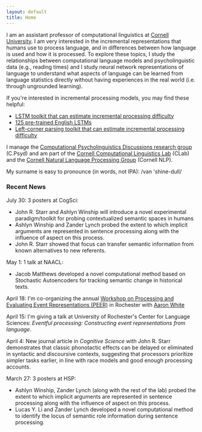 ```yaml
---
layout: default
title: Home
---
```


I am an assistant professor of computational linguistics at [Cornell University](https://www.cornell.edu/). I am very interested in the incremental representations that humans use to process language, and in differences between how language is used and how it is processed. To explore these topics, I study the relationships between computational language models and psycholinguistic data (e.g., reading times) and I study neural network representations of language to understand what aspects of language can be learned from language statistics directly without having experiences in the real world (i.e. through ungrounded learning).

If you're interested in incremental processing models, you may find these helpful:  
* [LSTM toolkit that can estimate incremental processing difficulty](https://github.com/vansky/neural-complexity)  
* [125 pre-trained English LSTMs](https://zenodo.org/record/3559340)  
* [Left-corner parsing toolkit that can estimate incremental processing difficulty](https://github.com/modelblocks/modelblocks-release)

I manage the [Computational Psycholinguistics Discussions research group](https://c-psyd.github.io/) (C.Psyd) and am part of the [Cornell Computational Linguistics Lab](https://conf.ling.cornell.edu/compling/) (CLab) and the [Cornell Natural Language Processing Group](https://nlp.cornell.edu/) (Cornell NLP).

My surname is easy to pronounce (in words, not IPA): /van 'shine-dull/

### Recent News

July 30: 3 posters at CogSci: 
* John R. Starr and Ashlyn Winship will introduce a novel experimental paradigm/toolkit for probing contextualized semantic spaces in humans
* Ashlyn Winship and Zander Lynch probed the extent to which implicit arguments are represented in sentence processing along with the influence of aspect on this process.
* John R. Starr showed that focus can transfer semantic information from known alternatives to new referents.

May 1: 1 talk at NAACL: 
* Jacob Matthews developed a novel computational method based on Stochastic Autoencoders for tracking semantic change in historical texts.

April 18: I'm co-organizing the annual [Workshop on Processing and Evaluating Event Representations (PEER)](https://peer-workshop.github.io) in Rochester with [Aaron White](https://aaronstevenwhite.io/)

April 15: I'm giving a talk at University of Rochester's Center for Language Sciences: _Eventful processing: Constructing event representations from language_.

April 4: New journal article in _Cognitive Science_ with John R. Starr demonstrates that classic phonotactic effects can be delayed or eliminated in syntactic and discoursive contexts, suggesting that processors prioritize simpler tasks earlier, in line with race models and good enough processing accounts.

March 27: 3 posters at HSP: 
* Ashlyn Winship, Zander Lynch (along with the rest of the lab) probed the extent to which implicit arguments are represented in sentence processing along with the influence of aspect on this process.
* Lucas Y. Li and Zander Lynch developed a novel computational method to identify the locus of semantic role information during sentence processing.

